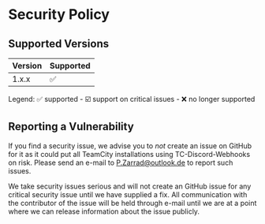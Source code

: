 # Security Policy

## Supported Versions

| Version | Supported          |
| ------- | ------------------ |
| 1.x.x   | :white_check_mark: |

Legend: :white_check_mark: supported - :ballot_box_with_check: support on critical issues - :x: no longer supported

## Reporting a Vulnerability

If you find a security issue, we advise you to _not_ create an issue on GitHub for it as 
it could put all TeamCity installations using TC-Discord-Webhooks on risk. 
Please send an e-mail to [P.Zarrad@outlook.de](mailto:P.Zarrad@outlook.de) to report such issues.

We take security issues serious and will not create an GitHub issue for any critical security issue 
until we have supplied a fix. All communication with the contributor of the issue will be held through e-mail
until we are at a point where we can release information about the issue publicly.
